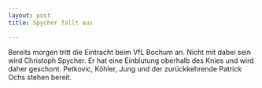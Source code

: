```yaml
---
layout: post
title: Spycher fällt aus

---
```


Bereits morgen tritt die Eintracht beim VfL Bochum an. Nicht mit dabei sein wird Christoph Spycher. Er hat eine Einblutung oberhalb des Knies und wird daher geschont. Petkovic, Köhler, Jung und der zurückkehrende Patrick Ochs stehen bereit.


